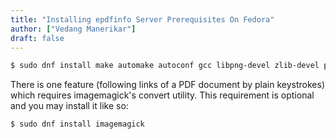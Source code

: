 ```yaml
---
title: "Installing epdfinfo Server Prerequisites On Fedora"
author: ["Vedang Manerikar"]
draft: false
---
```


```sh
$ sudo dnf install make automake autoconf gcc libpng-devel zlib-devel poppler-glib-devel
```

There is one feature (following links of a PDF document by plain keystrokes) which requires imagemagick's convert utility. This requirement is optional and you may install it like so:

```sh
$ sudo dnf install imagemagick
```
